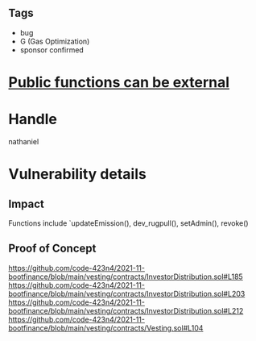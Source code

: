 ## Tags

- bug
- G (Gas Optimization)
- sponsor confirmed

# [Public functions can be external](https://github.com/code-423n4/2021-11-bootfinance-findings/issues/121) 

# Handle

nathaniel


# Vulnerability details

## Impact
Functions include `updateEmission(), dev_rugpull(), setAdmin(), revoke()
## Proof of Concept
https://github.com/code-423n4/2021-11-bootfinance/blob/main/vesting/contracts/InvestorDistribution.sol#L185
https://github.com/code-423n4/2021-11-bootfinance/blob/main/vesting/contracts/InvestorDistribution.sol#L203
https://github.com/code-423n4/2021-11-bootfinance/blob/main/vesting/contracts/InvestorDistribution.sol#L212
https://github.com/code-423n4/2021-11-bootfinance/blob/main/vesting/contracts/Vesting.sol#L104

